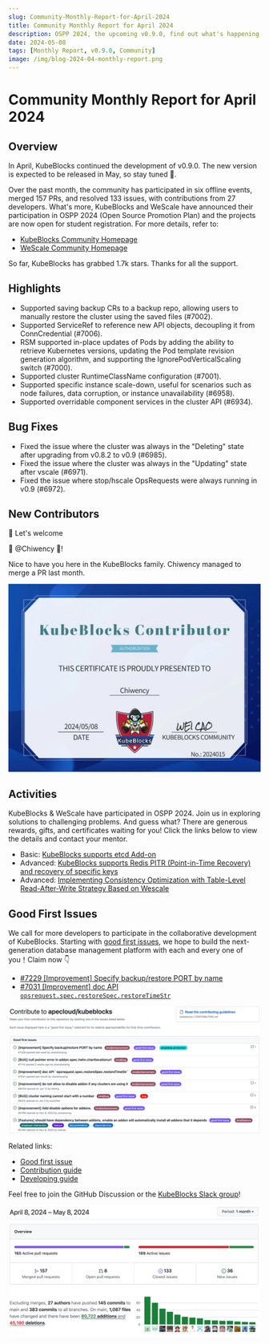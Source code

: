 ```yaml
---
slug: Community-Monthly-Report-for-April-2024
title: Community Monthly Report for April 2024
description: OSPP 2024, the upcoming v0.9.0, find out what's happening in the KubeBlocks community.
date: 2024-05-08
tags: [Monthly Report, v0.9.0, Community]
image: /img/blog-2024-04-monthly-report.png
---
```


# Community Monthly Report for April 2024

## Overview

In April, KubeBlocks continued the development of v0.9.0. The new version is expected to be released in May, so stay tuned 🌟.

Over the past month, the community has participated in six offline events, merged 157 PRs, and resolved 133 issues, with contributions from 27 developers. What's more, KubeBlocks and WeScale have announced their participation in OSPP 2024 (Open Source Promotion Plan) and the projects are now open for student registration. For more details, refer to:

- [KubeBlocks Community Homepage](https://summer-ospp.ac.cn/org/orgdetail/833ca537-91a2-44a8-9965-5eee8f34aceb?lang=en)
- [WeScale Community Homepage](https://summer-ospp.ac.cn/org/orgdetail/5d8efb0a-7f0d-4705-b253-00bb162ef507?lang=en)

So far, KubeBlocks has grabbed 1.7k stars. Thanks for all the support.

## Highlights

- Supported saving backup CRs to a backup repo, allowing users to manually restore the cluster using the saved files (#7002).
- Supported ServiceRef to reference new API objects, decoupling it from ConnCredential (#7006).
- RSM supported in-place updates of Pods by adding the ability to retrieve Kubernetes versions, updating the Pod template revision generation algorithm, and supporting the IgnorePodVerticalScaling switch (#7000).
- Supported cluster RuntimeClassName configuration (#7001).
- Supported specific instance scale-down, useful for scenarios such as node failures, data corruption, or instance unavailability (#6958).
- Supported overridable component services in the cluster API (#6934).

## Bug Fixes

- Fixed the issue where the cluster was always in the "Deleting" state after upgrading from v0.8.2 to v0.9 (#6985).
- Fixed the issue where the cluster was always in the "Updating" state after vscale (#6971).
- Fixed the issue where stop/hscale OpsRequests were always running in v0.9 (#6972).

## New Contributors

👏 Let's welcome

💙 @Chiwency 💙!

Nice to have you here in the KubeBlocks family. Chiwency managed to merge a PR last month.

![2024-04-certificate](./../static/images/2024-04-certificate.jpg)

## Activities

KubeBlocks & WeScale have participated in OSPP 2024. Join us in exploring solutions to challenging problems. And guess what? There are generous rewards, gifts, and certificates waiting for you!
Click the links below to view the details and contact your mentor.
- Basic: [KubeBlocks supports etcd Add-on](https://summer-ospp.ac.cn/org/prodetail/248330234?lang=en&list=pro)
- Advanced: [KubeBlocks supports Redis PITR (Point-in-Time Recovery) and recovery of specific keys](https://summer-ospp.ac.cn/org/prodetail/248330238?lang=en&list=pro)
- Advanced: [Implementing Consistency Optimization with Table-Level Read-After-Write Strategy Based on Wescale](https://summer-ospp.ac.cn/org/prodetail/245d80005?lang=en&list=pro)

## Good First Issues

We call for more developers to participate in the collaborative development of KubeBlocks. Starting with [good first issues](https://github.com/apecloud/kubeblocks/contribute), we hope to build the next-generation database management platform with each and every one of you！Claim now 👇

- [#7229 [Improvement] Specify backup/restore PORT by name](https://github.com/apecloud/kubeblocks/issues/7229)
- [#7031 [Improvement] doc API `opsrequest.spec.restoreSpec.restoreTimeStr`](https://github.com/apecloud/kubeblocks/issues/7031)

![2024-04-good-first-issues](./../static/images/2024-04-good-first-issues.jpg)

Related links:
- [Good first issue](https://github.com/apecloud/kubeblocks/contribute)
- [Contribution guide](https://github.com/apecloud/kubeblocks/blob/main/docs/CONTRIBUTING.md)
- [Developing guide](https://github.com/apecloud/kubeblocks/blob/main/docs/00%20-%20index.md)

Feel free to join the GitHub Discussion or the [KubeBlocks Slack group](https://join.slack.com/t/kubeblocks/shared_invite/zt-29tx52d8n-vli24S6gtD5ODJlNUqLqbQ)!

![2024-04-overview](./../static/images/2024-04-overview.jpg)